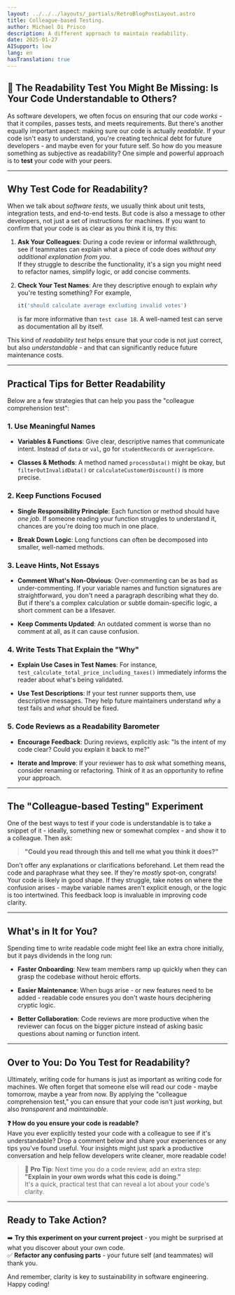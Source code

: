 ```yaml
---
layout: ../../../layouts/_partials/RetroBlogPostLayout.astro
title: Colleague-based Testing.
author: Michael Di Prisco
description: A different approach to maintain readability.
date: 2025-01-27
AISupport: low
lang: en
hasTranslation: true
---
```


## 🚀 The Readability Test You Might Be Missing: Is Your Code Understandable to Others?

As software developers, we often focus on ensuring that our code *works* - that it compiles, passes tests, and meets requirements. But there's another equally important aspect: making sure our code is actually *readable*. If your code isn't easy to understand, you're creating technical debt for future developers - and maybe even for your future self. So how do you measure something as subjective as readability? One simple and powerful approach is to **test** your code with your peers.

---

## Why Test Code for Readability?

When we talk about *software tests*, we usually think about unit tests, integration tests, and end-to-end tests. But code is also a message to other developers, not just a set of instructions for machines. If you want to confirm that your code is as clear as you think it is, try this:

1.  **Ask Your Colleagues**: During a code review or informal walkthrough, see if teammates can explain what a piece of code does *without any additional explanation from you*.  
  If they struggle to describe the functionality, it's a sign you might need to refactor names, simplify logic, or add concise comments.
2.  **Check Your Test Names**: Are they descriptive enough to explain *why* you're testing something? For example,
    ```js
    it('should calculate average excluding invalid votes')
    ```

    is far more informative than `test case 18`. A well-named test can serve as documentation all by itself.

This kind of _readability test_ helps ensure that your code is not just correct, but also *understandable* - and that can significantly reduce future maintenance costs.

---

## Practical Tips for Better Readability

Below are a few strategies that can help you pass the "colleague comprehension test":

### 1\. Use Meaningful Names

-   **Variables & Functions**: Give clear, descriptive names that communicate intent. Instead of `data` or `val`, go for `studentRecords` or `averageScore`.

-   **Classes & Methods**: A method named `processData()` might be okay, but `filterOutInvalidData()` or `calculateCustomerDiscount()` is more precise.

### 2\. Keep Functions Focused

-   **Single Responsibility Principle**: Each function or method should have *one job*. If someone reading your function struggles to understand it, chances are you're doing too much in one place.

-   **Break Down Logic**: Long functions can often be decomposed into smaller, well-named methods.

### 3\. Leave Hints, Not Essays

-   **Comment What's Non-Obvious**: Over-commenting can be as bad as under-commenting. If your variable names and function signatures are straightforward, you don't need a paragraph describing what they do. But if there's a complex calculation or subtle domain-specific logic, a short comment can be a lifesaver.

-   **Keep Comments Updated**: An outdated comment is worse than no comment at all, as it can cause confusion.

### 4\. Write Tests That Explain the "Why"

-   **Explain Use Cases in Test Names**: For instance, `test_calculate_total_price_including_taxes()` immediately informs the reader about what's being validated.

-   **Use Test Descriptions**: If your test runner supports them, use descriptive messages. They help future maintainers understand *why* a test fails and *what* should be fixed.

### 5\. Code Reviews as a Readability Barometer

-   **Encourage Feedback**: During reviews, explicitly ask: "Is the intent of my code clear? Could you explain it back to me?"

-   **Iterate and Improve**: If your reviewer has to *ask* what something means, consider renaming or refactoring. Think of it as an opportunity to refine your approach.

---

## The "Colleague-based Testing" Experiment


One of the best ways to test if your code is understandable is to take a snippet of it - ideally, something new or somewhat complex - and show it to a colleague. Then ask:

> **"Could you read through this and tell me what you think it does?"**

Don't offer any explanations or clarifications beforehand. Let them read the code and paraphrase what they see. If they're *mostly* spot-on, congrats! Your code is likely in good shape. If they struggle, take notes on where the confusion arises - maybe variable names aren't explicit enough, or the logic is too intertwined. This feedback loop is invaluable in improving code clarity.

---

## What's in It for You?

Spending time to write readable code might feel like an extra chore initially, but it pays dividends in the long run:

-   **Faster Onboarding**: New team members ramp up quickly when they can grasp the codebase without heroic efforts.

-   **Easier Maintenance**: When bugs arise - or new features need to be added - readable code ensures you don't waste hours deciphering cryptic logic.

-   **Better Collaboration**: Code reviews are more productive when the reviewer can focus on the bigger picture instead of asking basic questions about naming or function intent.

---

## Over to You: Do You Test for Readability?

Ultimately, writing code for humans is just as important as writing code for machines. We often forget that someone else will read our code - maybe tomorrow, maybe a year from now. By applying the "colleague comprehension test," you can ensure that your code isn't just *working*, but also *transparent* and *maintainable*.

**❓ How do you ensure your code is readable?**\
Have you ever explicitly tested your code with a colleague to see if it's understandable? Drop a comment below and share your experiences or any tips you've found useful. Your insights might just spark a productive conversation and help fellow developers write cleaner, more readable code!

> 🔎 **Pro Tip**: Next time you do a code review, add an extra step:\
> **"Explain in your own words what this code is doing."**\
> It's a quick, practical test that can reveal a lot about your code's clarity.

---

## Ready to Take Action?
➡️ **Try this experiment on your current project** - you might be surprised at what you discover about your own code.\
✅ **Refactor any confusing parts** - your future self (and teammates) will thank you.

And remember, clarity is key to sustainability in software engineering. Happy coding!